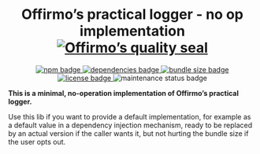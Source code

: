 
<h1 align="center">
	Offirmo’s practical logger - no op implementation<br>
	<a href="https://www.offirmo.net/offirmo-monorepo/doc/modules-directory/index.html">
		<img src="https://www.offirmo.net/offirmo-monorepo/doc/quality-seal/offirmos_quality_seal.svg" alt="Offirmo’s quality seal">
	</a>
</h1>

<p align="center">
	<a alt="npm package page"
	  href="https://www.npmjs.com/package/@offirmo/practical-logger-minimal-noop">
		<img alt="npm badge"
		  src="https://img.shields.io/npm/v/@offirmo/practical-logger-minimal-noop.svg">
	</a>
	<a alt="dependencies analysis"
	  href="https://david-dm.org/offirmo/offirmo-monorepo?path=1-foundation%2Fpractical-logger-minimal-noop">
		<img alt="dependencies badge"
		  src="https://img.shields.io/david/offirmo/offirmo-monorepo.svg?path=1-foundation%2Fpractical-logger-minimal-noop">
	</a>
	<a alt="bundle size evaluation"
	  href="https://bundlephobia.com/result?p=@offirmo/practical-logger-minimal-noop">
		<img alt="bundle size badge"
		  src="https://img.shields.io/bundlephobia/minzip/@offirmo/practical-logger-minimal-noop.svg">
	</a>
	<a alt="license"
	  href="https://unlicense.org/">
		<img alt="license badge"
		  src="https://img.shields.io/badge/license-public_domain-brightgreen.svg">
	</a>
	<img alt="maintenance status badge"
	  src="https://img.shields.io/maintenance/yes/2019.svg">
</p>

**This is a minimal, no-operation implementation of Offirmo’s practical logger.**

Use this lib if you want to provide a default implementation,
for example as a default value in a dependency injection mechanism,
ready to be replaced by an actual version if the caller wants it,
but not hurting the bundle size if the user opts out.
